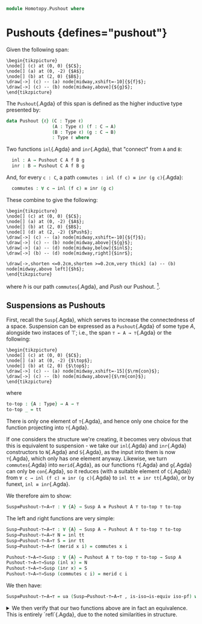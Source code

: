 <!--
```agda
open import 1Lab.Prelude

open import Homotopy.Space.Suspension
```
-->


```agda
module Homotopy.Pushout where
```

# Pushouts {defines="pushout"}

Given the following span:

~~~{.quiver}
\begin{tikzpicture}
\node[] (c) at (0, 0) {$C$};
\node[] (a) at (0, -2) {$A$};
\node[] (b) at (2, 0) {$B$};
\draw[->] (c) -- (a) node[midway,xshift=-10]{${f}$};
\draw[->] (c) -- (b) node[midway,above]{${g}$};
\end{tikzpicture}
~~~

The `Pushout`{.Agda} of this span is defined as the higher inductive type
presented by:
```agda
data Pushout {ℓ} (C : Type ℓ)
                 (A : Type ℓ) (f : C → A)
                 (B : Type ℓ) (g : C → B)
                 : Type ℓ where
```

Two functions `inl`{.Agda} and `inr`{.Agda}, that "connect" from `A` and `B`:

```agda
  inl : A → Pushout C A f B g
  inr : B → Pushout C A f B g
```

And, for every `c : C`, a path
`commutes : inl (f c) ≡ inr (g c)`{.Agda}:

```agda
  commutes : ∀ c → inl (f c) ≡ inr (g c)
```

These combine to give the following:

~~~{.quiver}
\begin{tikzpicture}
\node[] (c) at (0, 0) {$C$};
\node[] (a) at (0, -2) {$A$};
\node[] (b) at (2, 0) {$B$};
\node[] (d) at (2, -2) {$Push$};
\draw[->] (c) -- (a) node[midway,xshift=-10]{${f}$};
\draw[->] (c) -- (b) node[midway,above]{${g}$};
\draw[->] (a) -- (d) node[midway,below]{$inl$};
\draw[->] (b) -- (d) node[midway,right]{$inr$};

\draw[->,shorten <=0.2cm,shorten >=0.2cm,very thick] (a) -- (b) node[midway,above left]{$h$};
\end{tikzpicture}
~~~
where $h$ is our path `commutes`{.Agda}, and $Push$ our Pushout. [^comm].

[^comm]: Big words, small diagram.

## Suspensions as Pushouts

First, recall the `Susp`{.Agda}, which serves to increase the
connectedness of a space. Suspension can be expressed as a
`Pushout`{.Agda} of some type
$A$, alongside two instaces of $⊤$; i.e., the span `⊤ ← A → ⊤`{.Agda}
or the following:

~~~{.quiver}
\begin{tikzpicture}
\node[] (c) at (0, 0) {$C$};
\node[] (a) at (0, -2) {$\top$};
\node[] (b) at (2, 0) {$\top$};
\draw[->] (c) -- (a) node[midway,xshift=-15]{$\rm{con}$};
\draw[->] (c) -- (b) node[midway,above]{$\rm{con}$};
\end{tikzpicture}
~~~

where 

```agda
to-top : {A : Type} → A → ⊤
to-top _ = tt
```
There is only one element of `⊤`{.Agda}, and hence only one choice
for the function projecting into `⊤`{.Agda}.

If one considers the structure we're creating, it becomes very
obvious that this is equivalent to suspension - we take our
`inl`{.Agda} and `inr`{.Agda} constructors to `N`{.Agda} and
`S`{.Agda}, as the input into them is now `⊤`{.Agda}, which only
has one element anyway. Likewise, we turn `commutes`{.Agda} into
`merid`{.Agda}, as our functions `f`{.Agda} and `g`{.Agda} can only
be `con`{.Agda}, so it reduces (with a suitable element of `C`{.Agda})
from `∀ c → inl (f c) ≡ inr (g c)`{.Agda} to `inl tt ≡ inr tt`{.Agda}, or
by funext, `inl ≡ inr`{.Agda}.

We therefore aim to show:

```agda
Susp≡Pushout-⊤←A→⊤ : ∀ {A} → Susp A ≡ Pushout A ⊤ to-top ⊤ to-top
```

The left and right functions are very simple:

```agda
Susp→Pushout-⊤←A→⊤ : ∀ {A} → Susp A → Pushout A ⊤ to-top ⊤ to-top
Susp→Pushout-⊤←A→⊤ N = inl tt
Susp→Pushout-⊤←A→⊤ S = inr tt
Susp→Pushout-⊤←A→⊤ (merid x i) = commutes x i

Pushout-⊤←A→⊤→Susp : ∀ {A} → Pushout A ⊤ to-top ⊤ to-top → Susp A
Pushout-⊤←A→⊤→Susp (inl x) = N
Pushout-⊤←A→⊤→Susp (inr x) = S
Pushout-⊤←A→⊤→Susp (commutes c i) = merid c i
```

We then have:

```agda
Susp≡Pushout-⊤←A→⊤ = ua (Susp→Pushout-⊤←A→⊤ , is-iso→is-equiv iso-pf) where
```

<details><summary> We then verify that our two functions above are in fact
an equivalence. This is entirely `refl`{.Agda}, due to the noted
similarities in structure.</summary>
```agda
  open is-iso

  iso-pf : is-iso Susp→Pushout-⊤←A→⊤
  iso-pf .inv = Pushout-⊤←A→⊤→Susp
  iso-pf .rinv (inl x) = refl
  iso-pf .rinv (inr x) = refl
  iso-pf .rinv (commutes c i) = refl
  iso-pf .linv N = refl
  iso-pf .linv S = refl
  iso-pf .linv (merid x i) = refl
```
</details>

## The Universal property of a pushout

We can also formulate the universal property of a pushout. We first
do this by introducing the `cocone`{.Adga}. A `cocone`{.Agda},
given a type `D`{.Agda} and a span $\mathcal{D}$:

~~~{.quiver}
\begin{tikzpicture}
\node[] (c) at (2, 0) {$C$};
\node[] (a) at (0, 0) {$A$};
\node[] (b) at (4, 0) {$B$};
\draw[->] (c) -- (a) node[midway,above]{${f}$};
\draw[->] (c) -- (b) node[midway,above]{${g}$};
\end{tikzpicture}
~~~

consists of functions:
<!--
```agda
module _ (A B C D : Type) (f : C → A) (g : C → B)
  (i' : A → D) (j' : B → D) (h' : (c : C) → i' (f c) ≡ j' (g c))
  where
```
-->
```agda
  i : A → D
  j : B → D
``` 
and a homotopy
```agda
  h : (c : C) → i (f c) ≡ j (g c)
```
<!--
```agda
  i = i'
  j = j'
  h = h'
```
-->
forming:

~~~{.quiver}
\begin{tikzpicture}
\node[] (c) at (0, 0) {$C$};
\node[] (a) at (0, -2) {$A$};
\node[] (b) at (2, 0) {$B$};
\node[] (d) at (2, -2) {$D$};
\draw[->] (c) -- (a) node[midway,xshift=-10]{${f}$};
\draw[->] (c) -- (b) node[midway,above]{${g}$};
\draw[->] (a) -- (d) node[midway,below]{$i$};
\draw[->] (b) -- (d) node[midway,right]{$j$};
\draw[->,shorten <=0.2cm,shorten >=0.2cm,very thick] (a) -- (b) node[midway,above left]{$h$};
\end{tikzpicture}
~~~

One can then note the similarities between this definition,
and our previous `Pushout`{.Agda} definition. We denote the type of `cocone`{.Agda}s as:

```agda
cocone : {C A B : Type} → (f : C → A) → (g : C → B) → (D : Type) → Type
cocone {C} {A} {B} f g D =
  Σ[ i ∈ (A → D) ]
    Σ[ j ∈ (B → D) ]
      ((c : C) → i (f c) ≡ j (g c))
```

We can then show that the canonical `cocone`{.Agda} consisting of a `Pushout`{.Agda}
is the universal `cocone`{.Agda}.

```agda
Pushout→E≡coconeE : ∀ {A B C E f g} →
                    (Pushout C A f B g → E) ≡ (cocone f g E)
Pushout→E≡coconeE = ua ( pushout→cocone , is-iso→is-equiv iso-pc ) where
```

<details><summary> Once again we show that the above is an equivalence;
this proof is essentially a transcription of Lemma 6.8.2 in the [HoTT](HoTT.html) book,
and again mostly reduces to `refl`{.Agda}.
</summary>
```agda
  open is-iso

  pushout→cocone : ∀ {A B C E f g} → (Pushout C A f B g → E) → cocone f g E
  cocone→pushout : ∀ {A B C E f g} → cocone f g E → (Pushout C A f B g → E)
  iso-pc : is-iso pushout→cocone

  pushout→cocone t = (λ x → t (inl x)) ,
                     (λ x → t (inr x)) ,
                     (λ c i → ap t (commutes c) i)

  cocone→pushout t (inl x) = fst t x 
  cocone→pushout t (inr x) = fst (snd t) x
  cocone→pushout t (commutes c i) = snd (snd t) c i

  iso-pc .inv = cocone→pushout
  iso-pc .rinv _ = refl
  iso-pc .linv _ = funext (λ { (inl y) → refl;
                                (inr y) → refl;
                                (commutes c i) → refl
                           })
```
</details>
